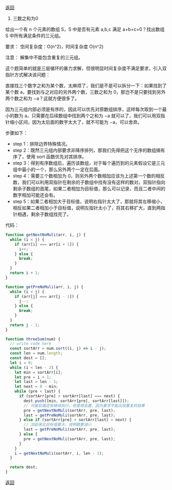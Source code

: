 [返回](./index.md)

1. 三数之和为0

给出一个有 n 个元素的数组 S，S 中是否有元素 a,b,c 满足 a+b+c=0？找出数组 S 中所有满足条件的三元组。

要求：
空间复杂度：O(n^2)，时间复杂度 O(n^2)

注意：
解集中不能包含重复的三元组。

这个题简单的就是三层循环的暴力求解，但很明显时间复杂度不满足要求，引入双指针方式解决该问题：

直接找三个数字之和为某个数，太麻烦了，我们是不是可以拆分一下：如果找到了某个数 a，要找到与之对应的另外两个数，三数之和为 0，那岂不是只要找到另外两个数之和为 −a？这就方便很多了。

因为三元组内部必须是有序的，因此可以优先对原数组排序，这样每次取到一个最小的数为 a，只需要在后续数组中找到两个之和为 −a 就可以了，我们可以用双指针缩小区间，因为太后面的数字太大了，就不可能为 −a，可以舍弃。

步骤如下：

- step 1：排除边界特殊情况。
- step 2：既然三元组内部要求非降序排列，那我们先得把这个无序的数组搞有序了，使用 sort 函数优先对其排序。
- step 3：得到有序数组后，遍历该数组，对于每个遍历到的元素假设它是三元组中最小的一个，那么另外两个一定在后面。
- step 4：需要三个数相加为 0，则另外两个数相加应该为上述第一个数的相反数，我们可以利用双指针在剩余的子数组中找有没有这样的数对。双指针指向剩余子数组的首尾，如果二者相加为目标值，那么可以记录，而且二者中间的数字相加可能还会有。
- step 5：如果二者相加大于目标值，说明右指针太大了，那就将其左移缩小，相反如果二者相加小于目标值，说明左指针太小了，将其右移扩大，直到两指针相遇，剩余子数组找完了。

代码：

```javascript
function getNextNoMuli(arr, i, j) {
  while (i < j) {
    if (arr[i] === arr[i + 1]) {
      i++;
    } else {
      break;
    }
  }
  return i + 1;
}

function getPreNoMuli(arr, i, j) {
  while (i < j) {
    if (arr[j] === arr[j - 1]) {
      j--;
    } else {
      break;
    }
  }
  return j - 1;
}

function threeSum(num) {
  // write code here
  const sortArr = num.sort((i, j) => i - j);
  const len = num.length;
  const dest = [];
  let i = 0;
  while (i < len - 2) {
    let min = sortArr[i];
    let pre = i + 1;
    let last = len - 1;
    let next = 0 - min;
    while (pre < last) {
      if (sortArr[pre] + sortArr[last] === next) {
        dest.push([min, sortArr[pre], sortArr[last]]);
        // 可能后面还有继续执行，但是得去重，因为要求不能出现重复的结果
        pre = getNextNoMuli(sortArr, pre, last);
        last = getPreNoMuli(sortArr, pre, last);
      } else if (sortArr[pre] + sortArr[last] > next) {
        // 加起来比目标值要大，说明数要减小
        last = getPreNoMuli(sortArr, pre, last);
      } else {
        pre = getNextNoMuli(sortArr, pre, last);
      }
    }
    i = getNextNoMuli(sortArr, i, len - 1);
  }

  return dest;
}
```

[返回](./index.md)
